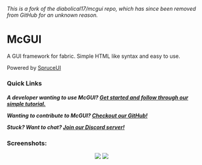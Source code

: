 *This is a fork of the diabolical17/mcgui repo, which has since been removed from GitHub for an unknown reason.*

# McGUI

A GUI framework for fabric. Simple HTML like syntax and easy to use. 

Powered by [SpruceUI](https://github.com/LambdAurora/SpruceUI)

### Quick Links

<h5>

A developer wanting to use McGUI? [Get started and follow through our simple tutorial.](https://diabolical17.github.io/mcgui/gs/install.md)

Wanting to contribute to McGUI? [Checkout our GitHub!](https://github.com/diabolical17/mcgui)

Stuck? Want to chat? [Join our Discord server!](https://discord.gg/UaqnXhSdNg)

</h5>

### Screenshots:

<center>

![](https://iili.io/KhCcCl.gif)
![](https://iili.io/KhAzeS.png)

</center>
